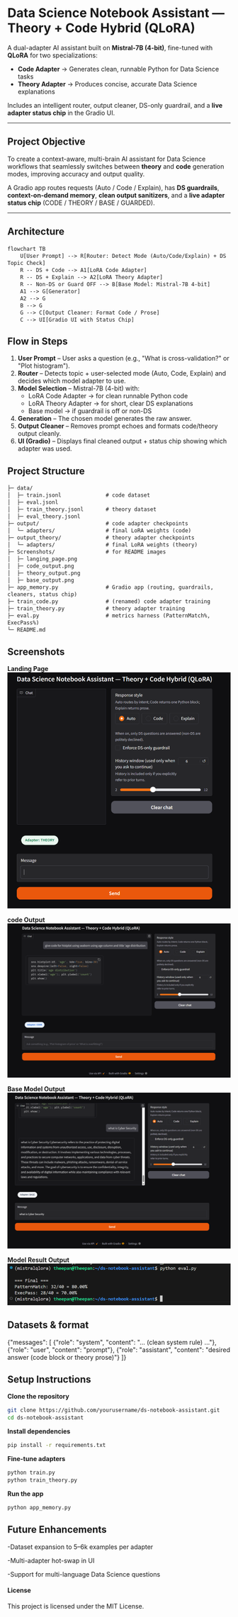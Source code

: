 # Data Science Notebook Assistant — Theory + Code Hybrid (QLoRA)

A dual-adapter AI assistant built on **Mistral-7B (4-bit)**, fine-tuned with **QLoRA** for two specializations:  
- **Code Adapter** → Generates clean, runnable Python for Data Science tasks  
- **Theory Adapter** → Produces concise, accurate Data Science explanations  

Includes an intelligent router, output cleaner, DS-only guardrail, and a **live adapter status chip** in the Gradio UI.


---

##  Project Objective
To create a context-aware, multi-brain AI assistant for Data Science workflows that seamlessly switches between **theory** and **code** generation modes, improving accuracy and output quality.

A Gradio app routes requests (Auto / Code / Explain), has **DS guardrails**, **context-on-demand memory**, **clean output sanitizers**, and a **live adapter status chip** (CODE / THEORY / BASE / GUARDED).

---


##  Architecture

```mermaid
flowchart TB
    U[User Prompt] --> R[Router: Detect Mode (Auto/Code/Explain) + DS Topic Check]
    R -- DS + Code --> A1[LoRA Code Adapter]
    R -- DS + Explain --> A2[LoRA Theory Adapter]
    R -- Non-DS or Guard OFF --> B[Base Model: Mistral-7B 4-bit]
    A1 --> G[Generator]
    A2 --> G
    B --> G
    G --> C[Output Cleaner: Format Code / Prose]
    C --> UI[Gradio UI with Status Chip]
```

## Flow in Steps
1. **User Prompt** – User asks a question (e.g., "What is cross-validation?" or "Plot histogram").
2. **Router** – Detects topic + user-selected mode (Auto, Code, Explain) and decides which model adapter to use.
3. **Model Selection** – Mistral-7B (4-bit) with:
   - LoRA Code Adapter → for clean runnable Python code
   - LoRA Theory Adapter → for short, clear DS explanations
   - Base model → if guardrail is off or non-DS
4. **Generation** – The chosen model generates the raw answer.
5. **Output Cleaner** – Removes prompt echoes and formats code/theory output cleanly.
6. **UI (Gradio)** – Displays final cleaned output + status chip showing which adapter was used.

##  Project Structure

```
├─ data/
│  ├─ train.jsonl              # code dataset
│  ├─ eval.jsonl
│  ├─ train_theory.jsonl       # theory dataset
│  ├─ eval_theory.jsonl
├─ output/                     # code adapter checkpoints
│  └─ adapters/                # final LoRA weights (code)
├─ output_theory/              # theory adapter checkpoints
│  └─ adapters/                # final LoRA weights (theory)
├─ Screenshots/                # for README images
│  ├─ langing_page.png
│  ├─ code_output.png
│  ├─ theory_output.png
│  ├─ base_output.png
├─ app_memory.py               # Gradio app (routing, guardrails, cleaners, status chip)
├─ train_code.py               # (renamed) code adapter training
├─ train_theory.py             # theory adapter training
├─ eval.py                     # metrics harness (PatternMatch%, ExecPass%)
└─ README.md

```


##  Screenshots

**Landing Page**  
![Landing Page](Screenshots/langing_page.png)

**code Output**
![Code Output](Screenshots/code_output.png)

**Base Model Output**
![Base Model Output](Screenshots/base_output.png)

**Model Result Output**
![Model Result Output](Screenshots/Results.png)

## Datasets & format
{"messages": [
  {"role": "system", "content": "... (clean system rule) ..."},
  {"role": "user", "content": "prompt"},
  {"role": "assistant", "content": "desired answer (code block or theory prose)"}
]}

## Setup Instructions

**Clone the repository**

```bash
git clone https://github.com/yourusername/ds-notebook-assistant.git
cd ds-notebook-assistant
```

**Install dependencies**
```bash
pip install -r requirements.txt
```

**Fine-tune adapters**
```bash
python train.py          
python train_theory.py   
```
**Run the app**
```bash
python app_memory.py
```

## Future Enhancements

-Dataset expansion to 5–6k examples per adapter

-Multi-adapter hot-swap in UI

-Support for multi-language Data Science questions

#### License

This project is licensed under the MIT License.






